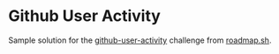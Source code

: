 # Github User Activity

Sample solution for the [github-user-activity](https://roadmap.sh/projects/github-user-activity) challenge from [roadmap.sh](https://roadmap.sh/).
